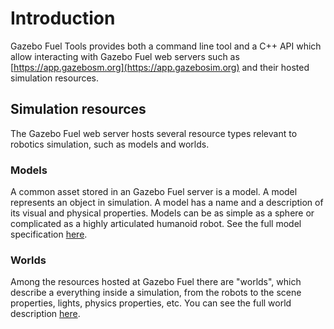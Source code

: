# Introduction

Gazebo Fuel Tools provides both a command line tool and a C++ API which allow
interacting with Gazebo Fuel web servers such as
[https://app.gazebosm.org](https://app.gazebosim.org) and their hosted
simulation resources.

## Simulation resources

The Gazebo Fuel web server hosts several resource types relevant to robotics
simulation, such as models and worlds.

### Models

A common asset stored in an Gazebo Fuel server is a model. A model represents
an object in simulation. A model has a name and a description of its visual and
physical properties. Models can be as simple as a sphere or complicated as a
highly articulated humanoid robot. See the full model specification
[here](http://sdformat.org/spec?ver=1.6&elem=model).

### Worlds

Among the resources hosted at Gazebo Fuel there are "worlds", which describe a
everything inside a simulation, from the robots to the scene properties, lights,
physics properties, etc. You can see the full world description
<a href="http://sdformat.org/spec?elem=world">here</a>.

